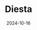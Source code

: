 ---  
layout: startup_page  
title: "Diesta"  
id: "diesta.co.uk"  
permalink: "/diestadiesta.co.uk10162024/"  
website: "https://www.diesta.co.uk/"  
funding_round: "Seed"  
funding_amount: "$3.8M"  
investors: "FinTech Collective, Commerce Ventures, Restive Ventures, SixThirty"  
about: "Diesta is a B2B SaaS company revolutionizing payment operations for the insurance industry. Its platform streamlines premium payments, offering efficiency and new revenue opportunities by integrating various payment and premium data sources. This addresses the industry's reliance on outdated, manual processes and significant inefficiencies."  
markets: "Fintech, Insurance, Payments, Software"  
hq: "London, England, United Kingdom"  
founded_year: "2022"  
linkedin: "https://www.linkedin.com/company/diestaltd"  
twitter: ""  
instagram: ""  
facebook: ""  
crunchbase: "https://www.crunchbase.com/organization/diesta"  
pitchbook: "https://pitchbook.com/profiles/company/515355-04"  

date_display: "16-Oct-2024"  
date: "2024-10-16"

# SEO Optimization  
meta_title: "Diesta - Seed Funding ($3.8M)"  
meta_description: "Diesta, Diesta is a B2B SaaS company revolutionizing payment operations for the insurance industry. Its platform streamlines premium payments, offering effici..."  
meta_keywords: "Diesta, Fintech, Insurance, Payments, Software, Seed funding"  
canonical_url: "https://startup.projectstartups.com/diestadiesta.co.uk10162024/"  
---